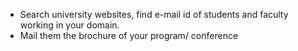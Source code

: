 * Search university websites, find e-mail id of students and faculty working in your domain. 
* Mail them the brochure of your program/ conference
